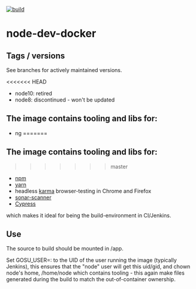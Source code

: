 [![build](https://github.com/evryfs/node-dev-docker/actions/workflows/build.yaml/badge.svg)](https://github.com/evryfs/node-dev-docker/actions/workflows/build.yaml)

# node-dev-docker

## Tags / versions

See branches for actively maintained versions.

<<<<<<< HEAD
* node10: retired
* node8: discontinued - won't be updated

## The image contains tooling and libs for:
* ng
=======
## The image contains tooling and libs for:
>>>>>>> master
* [npm](https://www.npmjs.com/get-npm)
* [yarn](https://yarnpkg.com)
* headless [karma](https://karma-runner.github.io/2.0/index.html) browser-testing in Chrome and Firefox
* [sonar-scanner](https://docs.sonarqube.org/display/SCAN/Analyzing+with+SonarQube+Scanner)
* [Cypress](https://docs.cypress.io/)

which makes it ideal for being the build-environment in CI/Jenkins.

## Use
The source to build should be mounted in /app.

Set GOSU_USER=<uid>:<gid> to the UID of the user running the image (typically Jenkins),
this ensures that the "node" user will get this uid/gid, and chown node's home, /home/node
which contains tooling - this again make files generated during the build to match the out-of-container ownership.
